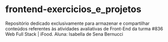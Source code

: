 # frontend-exercicios_e_projetos
Repositório dedicado exclusivamente para armazenar e compartilhar conteúdos referentes às atividades avaliativas de Front-End da turma #836 Web Full Stack | iFood. Aluna: Isabella de Sena Bernucci
